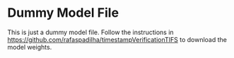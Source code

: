 # Dummy Model File
This is just a dummy model file. 
Follow the instructions in https://github.com/rafaspadilha/timestampVerificationTIFS to download the model weights.
